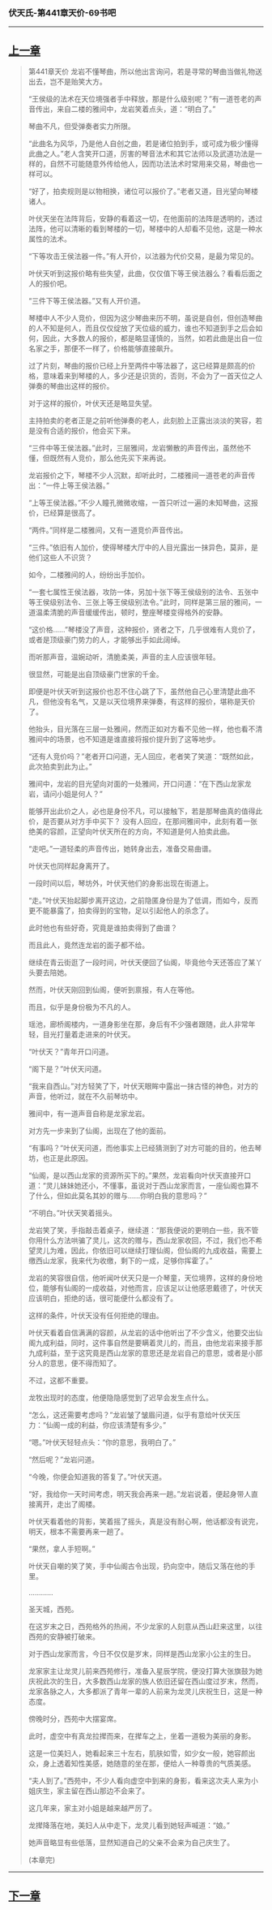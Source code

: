 ### 伏天氏-第441章天价-69书吧

--------
[上一章](./5b8d8f82b4caff1708d1a1b4a77cdd64.md)
--------


>
>
>
>第441章天价
>龙岩不懂琴曲，所以他出言询问，若是寻常的琴曲当做礼物送出去，岂不是贻笑大方。
>
>“王侯级的法术在天位境强者手中释放，那是什么级别呢？”有一道苍老的声音传出，来自二楼的雅间中，龙岩笑着点头，道：“明白了。”
>
>琴曲不凡，但受弹奏者实力所限。
>
>“此曲名为风华，乃是他人自创之曲，若是诸位拍到手，或可成为极少懂得此曲之人。”老人含笑开口道，厉害的琴音法术和其它法师以及武道功法是一样的，自然不可能随意外传给他人，因而功法法术时常用来交易，琴曲也一样可以。
>
>“好了，拍卖规则是以物相换，诸位可以报价了。”老者又道，目光望向琴楼诸人。
>
>叶伏天坐在法阵背后，安静的看着这一切，在他面前的法阵是透明的，透过法阵，他可以清晰的看到琴楼的一切，琴楼中的人却看不见他，这是一种水属性的法术。
>
>“下等攻击王侯法器一件。”有人开价，以法器为代价交易，是最为常见的。
>
>叶伏天听到这报价略有些失望，此曲，仅仅值下等王侯法器么？看看后面之人的报价吧。
>
>“三件下等王侯法器。”又有人开价道。
>
>琴楼中人不少人竞价，但因为这少琴曲来历不明，虽说是自创，但创造琴曲的人不知是何人，而且仅仅绽放了天位级的威力，谁也不知道到手之后会如何，因此，大多数人的报价，都是略显谨慎的，当然，如若此曲是出自一位名家之手，那便不一样了，价格能够直接飙升。
>
>过了片刻，琴曲的报价已经上升至两件中等法器了，这已经算是颇高的价格，意味着来到琴楼的人，多少还是识货的，否则，不会为了一首天位之人弹奏的琴曲出这样的报价。
>
>对于这样的报价，叶伏天还是略显失望。
>
>主持拍卖的老者正是之前听他弹奏的老人，此刻脸上正露出淡淡的笑容，若是没有合适的报价，他会买下来。
>
>“三件中等王侯法器。”此时，三层雅间，龙岩懒散的声音传出，虽然他不懂，但既然有人竞价，那么他先买下来再说。
>
>龙岩报价之下，琴楼不少人沉默，却听此时，二楼雅间一道苍老的声音传出：“一件上等王侯法器。”
>
>“上等王侯法器。”不少人瞳孔微微收缩，一首只听过一遍的未知琴曲，这报价，已经算是很高了。
>
>“两件。”同样是二楼雅间，又有一道竞价声音传出。
>
>“三件。”依旧有人加价，使得琴楼大厅中的人目光露出一抹异色，莫非，是他们这些人不识货？
>
>如今，二楼雅间的人，纷纷出手加价。
>
>“一套七属性王侯法器，攻防一体，另加十张下等王侯级别的法令、五张中等王侯级别法令、三张上等王侯级别法令。”此时，同样是第三层的雅间，一道温柔清脆的声音缓缓传出，顿时，整座琴楼变得格外的安静。
>
>“这价格……”琴楼没了声音，这种报价，贤者之下，几乎很难有人竞价了，或者是顶级豪门势力的人，才能够出手如此阔绰。
>
>而听那声音，温婉动听，清脆柔美，声音的主人应该很年轻。
>
>很显然，可能是出自顶级豪门世家的千金。
>
>即便是叶伏天听到这报价也忍不住心跳了下，虽然他自己心里清楚此曲不凡，但他没有名气，又是以天位境界来弹奏，有这样的报价，堪称是天价了。
>
>他抬头，目光落在三层一处雅间，然而正如对方看不见他一样，他也看不清雅间中的场景，也不知道是谁直接将报价提升到了这等地步。
>
>“还有人竞价吗？”老者开口问道，无人回应，老者笑了笑道：“既然如此，此次拍卖到此为止。”
>
>雅间中，龙岩的目光望向对面的一处雅间，开口问道：“在下西山龙家龙岩，请问小姐是何人？”
>
>能够开出此价之人，必也是身份不凡，可以接触下，若是那琴曲真的值得此价，是否要从对方手中买下？
>没有人回应，在那间雅间中，此刻有着一张绝美的容颜，正望向叶伏天所在的方向，不知道是何人拍卖此曲。
>
>“走吧。”一道轻柔的声音传出，她转身出去，准备交易曲谱。
>
>叶伏天也同样起身离开了。
>
>一段时间以后，琴坊外，叶伏天他们的身影出现在街道上。
>
>“走。”叶伏天抬起脚步离开这边，之前隐匿身份是为了低调，而如今，反而更不能暴露了，拍卖得到的宝物，足以引起他人的杀念了。
>
>此时他也有些好奇，究竟是谁拍卖得到了曲谱？
>
>而且此人，竟然连龙岩的面子都不给。
>
>继续在青云街逛了一段时间，叶伏天便回了仙阁，毕竟他今天还答应了某丫头要去陪她。
>
>然而，叶伏天刚回到仙阁，便听到禀报，有人在等他。
>
>而且，似乎是身份极为不凡的人。
>
>瑶池，廊桥阁楼内，一道身影坐在那，身后有不少强者跟随，此人非常年轻，目光打量着走进来的叶伏天。
>
>“叶伏天？”青年开口问道。
>
>“阁下是？”叶伏天问道。
>
>“我来自西山。”对方轻笑了下，叶伏天眼眸中露出一抹古怪的神色，对方的声音，他听过，就在不久前琴坊中。
>
>雅间中，有一道声音自称是龙家龙岩。
>
>对方先一步来到了仙阁，出现在了他的面前。
>
>“有事吗？”叶伏天问道，而他事实上已经猜测到了对方可能的目的，他去琴坊，也正是此原因。
>
>“仙阁，是以西山龙家的资源所买下的。”果然，龙岩看向叶伏天直接开口道：“灵儿妹妹她还小，不懂事，虽说对于西山龙家而言，一座仙阁也算不了什么，但如此莫名其妙的赠与……你明白我的意思吗？”
>
>“不明白。”叶伏天笑着摇头。
>
>龙岩笑了笑，手指敲击着桌子，继续道：“那我便说的更明白一些，我不管你用什么方法哄骗了灵儿，这次的赠与，西山龙家收回，不过，我们也不希望灵儿为难，因此，你依旧可以继续打理仙阁，但仙阁的九成收益，需要上缴西山龙家，我来代为收缴，剩下的一成，足够你挥霍了。”
>
>龙岩的笑容很自信，他听闻叶伏天只是一介琴童，天位境界，这样的身份地位，能够有仙阁的一成收益，对他而言，应该足以让他感恩戴德了，叶伏天应该明白，拒绝的话，很可能便什么都没有了。
>
>这样的条件，叶伏天没有任何拒绝的理由。
>
>叶伏天看着自信满满的容颜，从龙岩的话中他听出了不少含义，他要交出仙阁九成利益，同时，这件事自然是要瞒着灵儿的，而且，由他龙岩来接手那九成利益，至于这究竟是西山龙家的意思还是龙岩自己的意思，或者是小部分人的意思，便不得而知了。
>
>不过，这都不重要。
>
>龙牧出现时的态度，他便隐隐感觉到了迟早会发生点什么。
>
>“怎么，这还需要考虑吗？”龙岩皱了皱眉问道，似乎有意给叶伏天压力：“仙阁一成的利益，你应该清楚有多少。”
>
>“嗯。”叶伏天轻轻点头：“你的意思，我明白了。”
>
>“然后呢？”龙岩问道。
>
>“今晚，你便会知道我的答复了。”叶伏天道。
>
>“好，我给你一天时间考虑，明天我会再来一趟。”龙岩说着，便起身带人直接离开，走出了阁楼。
>
>叶伏天看着他的背影，笑着摇了摇头，真是没有耐心啊，他话都没有说完，明天，根本不需要再来一趟了。
>
>“果然，拿人手短啊。”
>
>叶伏天自嘲的笑了笑，手中仙阁古令出现，扔向空中，随后又落在他的手里。
>
>…………
>
>圣天城，西苑。
>
>在这岁末之日，西苑格外的热闹，不少龙家的人刻意从西山赶来这里，以往西苑的安静被打破来。
>
>对于西山龙家而言，今日不仅仅是岁末，同样是西山龙家小公主的生日。
>
>龙家家主让龙灵儿前来西苑修行，准备入星辰学院，便没打算大张旗鼓为她庆祝此次的生日，大多数西山龙家的族人依旧还留在西山度过岁末，然而，龙家各脉之人，大多都派了青年一辈的人前来为龙灵儿庆祝生日，这是一种态度。
>
>傍晚时分，西苑中大摆宴席。
>
>此时，虚空中有真龙拉撵而来，在撵车之上，坐着一道极为美丽的身影。
>
>这是一位美妇人，她看起来三十左右，肌肤如雪，如少女一般，她容颜出众，身上透着知性美感，她随意的坐在那，便给人一种尊贵的气质美感。
>
>“夫人到了。”西苑中，不少人看向虚空中到来的身影，看来这次夫人来为小姐庆生，家主留在西山那边不会来了。
>
>这几年来，家主对小姐是越来越严厉了。
>
>龙撵降落在地，美妇人从中走下，龙灵儿看到她轻声喊道：“娘。”
>
>她声音略显有些低落，显然知道自己的父亲不会来为自己庆生了。
>
>(本章完)
>
>

--------
[下一章](./7c5213473625684e22518a8c7349cd12.md)
--------
